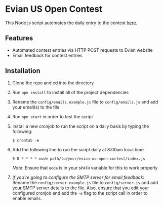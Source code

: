 # Evian US Open Contest

This Node.js script automates the daily entry to the contest [here](https://evianusopen.com/pages/index.php).

## Features

- Automated contest entries via HTTP POST requests to Evian website
- Email feedback for contest entries

## Installation

1. Clone the repo and cd into the directory

2. Run `npm install` to install all of the project dependencies

3. Rename the `config/emails.example.js` file to `config/emails.js` and add your email(s) to the file

4. Run `npm start` in order to test the script

5. Install a new cronjob to run the script on a daily basis by typing the following:

    `$ crontab -e`

6. Add the following line to run the script daily at 8:00am local time

    `0 8 * * * * node path/to/your/evian-us-open-contest/index.js`

    *Note*: Ensure that `node` is in your `$PATH` variable for this to work properly

7. *If you're going to configure the SMTP server for email feedback*: Rename the `config/server.example.js` file to `config/server.js` and add your SMTP server details to the file. Also, ensure that you edit your configured cronjob and add the `-e` flag to the script call in order to enable emails.
